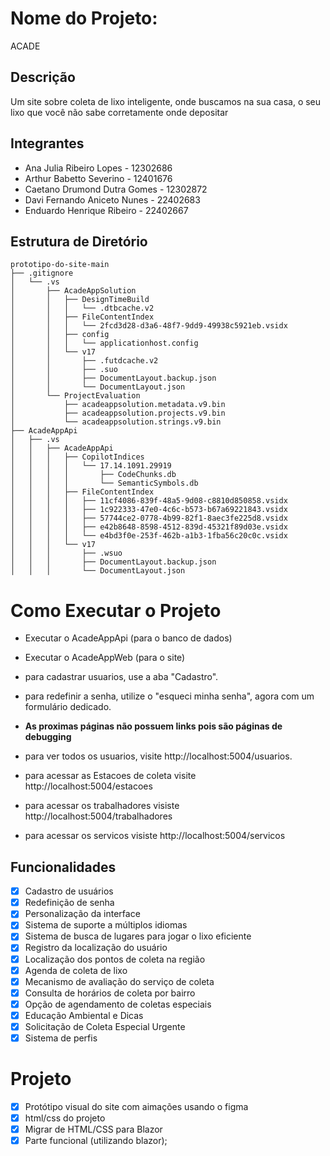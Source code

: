 # Nome do Projeto:
ACADE

## Descrição
Um site sobre coleta de lixo inteligente, onde buscamos na sua casa, o seu lixo que você não sabe corretamente onde depositar

## Integrantes
- Ana Julia Ribeiro Lopes - 12302686
- Arthur Babetto Severino - 12401676
- Caetano Drumond Dutra Gomes - 12302872
- Davi Fernando Aniceto Nunes - 22402683
- Enduardo Henrique Ribeiro - 22402667

## Estrutura de Diretório
```text
prototipo-do-site-main
├── .gitignore
│   └── .vs
│       ├── AcadeAppSolution
│       │   ├── DesignTimeBuild
│       │   │   └── .dtbcache.v2
│       │   ├── FileContentIndex
│       │   │   └── 2fcd3d28-d3a6-48f7-9dd9-49938c5921eb.vsidx
│       │   ├── config
│       │   │   └── applicationhost.config
│       │   └── v17
│       │       ├── .futdcache.v2
│       │       ├── .suo
│       │       ├── DocumentLayout.backup.json
│       │       └── DocumentLayout.json
│       └── ProjectEvaluation
│           ├── acadeappsolution.metadata.v9.bin
│           ├── acadeappsolution.projects.v9.bin
│           └── acadeappsolution.strings.v9.bin
├── AcadeAppApi
│   ├── .vs
│   │   ├── AcadeAppApi
│   │   │   ├── CopilotIndices
│   │   │   │   └── 17.14.1091.29919
│   │   │   │       ├── CodeChunks.db
│   │   │   │       └── SemanticSymbols.db
│   │   │   ├── FileContentIndex
│   │   │   │   ├── 11cf4086-839f-48a5-9d08-c8810d850858.vsidx
│   │   │   │   ├── 1c922333-47e0-4c6c-b573-b67a69221843.vsidx
│   │   │   │   ├── 57744ce2-0778-4b99-82f1-8aec3fe225d8.vsidx
│   │   │   │   ├── e42b8648-8598-4512-839d-45321f89d03e.vsidx
│   │   │   │   └── e4bd3f0e-253f-462b-a1b3-1fba56c20c0c.vsidx
│   │   │   └── v17
│   │   │       ├── .wsuo
│   │   │       ├── DocumentLayout.backup.json
│   │   │       └── DocumentLayout.json
```

# Como Executar o Projeto
- Executar o AcadeAppApi (para o banco de dados)
- Executar o AcadeAppWeb (para o site)
- para cadastrar usuarios, use a aba "Cadastro".
- para redefinir a senha, utilize o "esqueci minha senha", agora com um formulário dedicado.

- **As proximas páginas não possuem links pois são páginas de debugging**
- para ver todos os usuarios, visite http://localhost:5004/usuarios.
- para acessar as Estacoes de coleta visite http://localhost:5004/estacoes
- para acessar os trabalhadores visiste http://localhost:5004/trabalhadores
- para acessar os servicos visiste http://localhost:5004/servicos

## Funcionalidades

- [X] Cadastro de usuários  
- [X] Redefinição de senha  
- [X] Personalização da interface  
- [X] Sistema de suporte a múltiplos idiomas  
- [X] Sistema de busca de lugares para jogar o lixo eficiente  
- [X] Registro da localização do usuário  
- [X] Localização dos pontos de coleta na região  
- [X] Agenda de coleta de lixo   
- [X] Mecanismo de avaliação do serviço de coleta  
- [X] Consulta de horários de coleta por bairro  
- [X] Opção de agendamento de coletas especiais  
- [X] Educação Ambiental e Dicas  
- [X] Solicitação de Coleta Especial Urgente  
- [X] Sistema de perfis

# Projeto
- [x] Protótipo visual do site com aimações usando o figma
- [x] html/css do projeto
- [x] Migrar de HTML/CSS para Blazor
- [X] Parte funcional (utilizando blazor);
